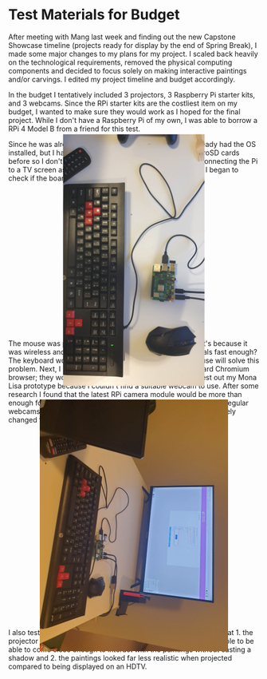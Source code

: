 # Test Materials for Budget
After meeting with Mang last week and finding out the new Capstone Showcase timeline (projects ready for display by the end of Spring Break), I made some major changes to my plans for my project. I scaled back heavily on the technological requirements, removed the physical computing components and decided to focus solely on making interactive paintings and/or carvings. I edited my project timeline and budget accordingly.

In the budget I tentatively included 3 projectors, 3 Raspberry Pi starter kits, and 3 webcams. Since the RPi starter kits are the costliest item on my budget, I wanted to make sure they would work as I hoped for the final project. While I don't have a Raspberry Pi of my own, I was able to borrow a RPi 4 Model B from a friend for this test.

Since he was already using the board the microSD card already had the OS installed, but I have flashed Raspbian (the RPi OS) onto microSD cards before so I don't think I'll have trouble with this step. After connecting the Pi to a TV screen as well as a keyboard and (wireless) mouse, I began to check if the board would be suitable for my use.

<p align="center">
  <img style="transform: rotate(90deg);" src="https://github.com/mlk525/capstone/blob/main/images/rpi_01.jpg">
</p>

The mouse was pretty difficult to use, but I'm assuming that's because it was wireless and the board wasn't able to process the signals fast enough? The keyboard worked fine, so I'm hoping using a wired mouse will solve this problem. Next, I ran a couple of p5.js sketches on the onboard Chromium browser; they worked well. Unfortunately, I wasn't able to test out my Mona Lisa prototype because I couldn't find a suitable webcam to use. After some research I found that the latest RPi camera module would be more than enough for my needs. I intend to test out the motion tracking with regular webcams before placing an order for the modules, but I preemptively changed the webcams to the RPi modules in my budget. 

<p align="center">
  <img style="transform: rotate(90deg);" src="https://github.com/mlk525/capstone/blob/main/images/rpi_2.jpg">
</p>

I also tested the Pi out with a projector display; I quickly realized that 1. the projector would need to be extremely short-throw in order for people to be able to come close enough to interact with the paintings without casting a shadow and 2. the paintings looked far less realistic when projected compared to being displayed on an HDTV.
